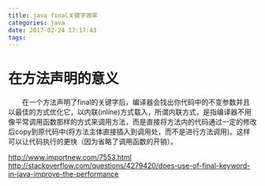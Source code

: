 ```yaml
---
title: java final关键字效率
categories: java
date: 2017-02-24 17:17:43
tags:
---
```


# 在方法声明的意义
&emsp;&emsp;在一个方法声明了final的关键字后，编译器会找出你代码中的不变参数并且以最佳的方式优化它，以内联(inline)方式载入，所谓内联方式，是指编译器不用像平常调用函数那样的方式来调用方法，而是直接将方法内的代码通过一定的修改后copy到原代码中(将方法主体直接插入到调用处，而不是进行方法调用)。这样可以让代码执行的更快（因为省略了调用函数的开销）。

http://www.importnew.com/7553.html
http://stackoverflow.com/questions/4279420/does-use-of-final-keyword-in-java-improve-the-performance
